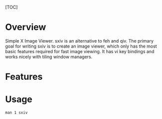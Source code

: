 [TOC]

# Overview

Simple X Image Viewer. sxiv is an alternative to feh and qiv. The
primary goal for writing sxiv is to create an image viewer, which only
has the most basic features required for fast image viewing. It has vi
key bindings and works nicely with tiling window managers.

# Features

# Usage

`man 1 sxiv`
